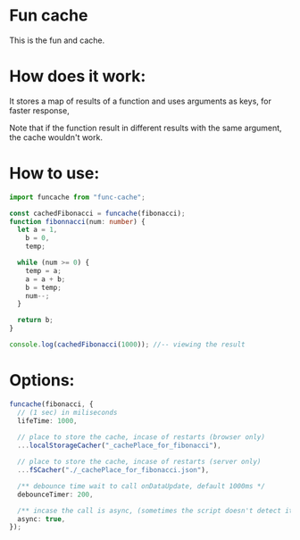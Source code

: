 # Fun cache

This is the fun and cache.

# How does it work:

It stores a map of results of a function and uses arguments as keys, for faster response,

Note that if the function result in different results with the same argument, the cache wouldn't work.

# How to use:

```ts
import funcache from "func-cache";

const cachedFibonacci = funcache(fibonacci);
function fibonnacci(num: number) {
  let a = 1,
    b = 0,
    temp;

  while (num >= 0) {
    temp = a;
    a = a + b;
    b = temp;
    num--;
  }

  return b;
}

console.log(cachedFibonacci(1000)); //-- viewing the result
```

# Options:

```ts
funcache(fibonacci, {
  // (1 sec) in miliseconds
  lifeTime: 1000, 
  
  // place to store the cache, incase of restarts (browser only)
  ...localStorageCacher("_cachePlace_for_fibonacci"), 

  // place to store the cache, incase of restarts (server only)
  ...fSCacher("./_cachePlace_for_fibonacci.json"), 

  /** debounce time wait to call onDataUpdate, default 1000ms */
  debounceTimer: 200,

  /** incase the call is async, (sometimes the script doesn't detect it's async and wont run the await for it) default: false */
  async: true,
});
```
